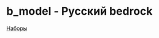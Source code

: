 # b_model - Русский bedrock 
   
[Наборы     ](https://github.com/k2z3/b_model/wiki/%D0%9D%D0%B0%D0%B1%D0%BE%D1%80%D1%8B)  
